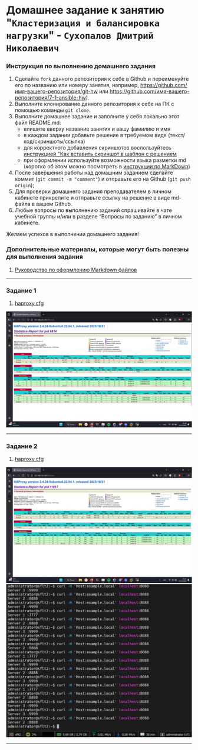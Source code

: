 # Домашнее задание к занятию "`Кластеризация и балансировка нагрузки`" - `Сухопалов Дмитрий Николаевич`


### Инструкция по выполнению домашнего задания

   1. Сделайте `fork` данного репозитория к себе в Github и переименуйте его по названию или номеру занятия, например, https://github.com/имя-вашего-репозитория/git-hw или  https://github.com/имя-вашего-репозитория/7-1-ansible-hw).
   2. Выполните клонирование данного репозитория к себе на ПК с помощью команды `git clone`.
   3. Выполните домашнее задание и заполните у себя локально этот файл README.md:
      - впишите вверху название занятия и вашу фамилию и имя
      - в каждом задании добавьте решение в требуемом виде (текст/код/скриншоты/ссылка)
      - для корректного добавления скриншотов воспользуйтесь [инструкцией "Как вставить скриншот в шаблон с решением](https://github.com/netology-code/sys-pattern-homework/blob/main/screen-instruction.md)
      - при оформлении используйте возможности языка разметки md (коротко об этом можно посмотреть в [инструкции  по MarkDown](https://github.com/netology-code/sys-pattern-homework/blob/main/md-instruction.md))
   4. После завершения работы над домашним заданием сделайте коммит (`git commit -m "comment"`) и отправьте его на Github (`git push origin`);
   5. Для проверки домашнего задания преподавателем в личном кабинете прикрепите и отправьте ссылку на решение в виде md-файла в вашем Github.
   6. Любые вопросы по выполнению заданий спрашивайте в чате учебной группы и/или в разделе “Вопросы по заданию” в личном кабинете.
   
Желаем успехов в выполнении домашнего задания!
   
### Дополнительные материалы, которые могут быть полезны для выполнения задания

1. [Руководство по оформлению Markdown файлов](https://gist.github.com/Jekins/2bf2d0638163f1294637#Code)

---

### Задание 1

1. [haproxy.cfg](https://github.com/PL4NTEXZ/hw_sdn/blob/main/img/sflt-01/haproxy_1.cfg)

![Скрин 1](https://github.com/PL4NTEXZ/hw_sdn/blob/main/img/sflt-02/1.1.jpg)



---

### Задание 2


1. [haproxy.cfg](https://github.com/PL4NTEXZ/hw_sdn/blob/main/img/sflt-01/haproxy_2.cfg)


![Скрин 1](https://github.com/PL4NTEXZ/hw_sdn/blob/main/img/sflt-02/2.1.jpg)
![Скрин 2](https://github.com/PL4NTEXZ/hw_sdn/blob/main/img/sflt-02/2.2.jpg)


---

